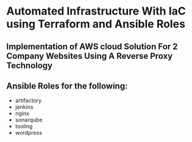 # Automated Infrastructure With IaC using Terraform and Ansible Roles

## Implementation of AWS cloud Solution For 2 Company Websites Using A Reverse Proxy Technology


## Ansible Roles for the following:
- artifactory
- jenkins
- nginx
- sonarqube
- tooling
- wordpress